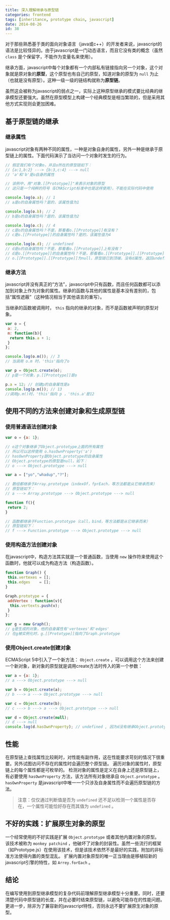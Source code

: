 ```yaml
---
title: 深入理解继承与原型链
categories: frontend
tags: [inheritance, prototype chain, javascript]
date: 2014-08-26
id: 38
---
```


对于那些熟悉基于类的面向对象语言（java或c++）的开发者来说，javascript的语法是比较怪异的。由于javascript是一门动态语言，而且它没有类的概念（虽然 `class` 是个保留字，不能作为变量名来使用）。

继承方面，javascript中每个对象都有一个内部私有链接指向另一个对象，这个对象就是原对象的**原型**，这个原型也有自己的原型，知道对象的原型为 `null` 为止（也就是没有原型）。这种一级一级的链结构就称为**原型链**。

虽然这会被称为javascript的弱点之一，实际上这种原型继承的模式要比经典的继承模型还要强大。虽然在原型模型上构建一个经典模型是相当繁琐的，但是采用其他方式实现则会更加困难。

<!-- more -->

## 基于原型链的继承

### 继承属性

javascript对象有两种不同的属性，一种是对象自身的属性，另外一种是继承于原型链上的属性。下面代码演示了当访问一个对象时发生的行为。

```javascript
// 假定我们有个对象o，并且o所在的原型链如下：
// {a:1,b:2} ---> {b:3,c:4} ---> null
// 'a'和'b'是o自身的属性

// 该例中，用"对象.[[Prototype]]"来表示对象的原型
// 这只是一个纯粹的符号（ECMAScript标准中也是这样使用），不能在实际代码中使用

console.log(o.a); // 1
// a是o的自身属性吗？是的，该属性值为1

console.log(o.b); // 2
// b是o的自身属性吗？是的，该属性值为2

console.log(o.c); // 4
// c是o的自身属性吗？不是，那看看o.[[Prototype]]有没有？
// c是o.[[Prototype]]的自身属性吗？是的，该属性值为4

console.log(o.d); // undefined
// d是o的自身属性吗？不是，那看看o.[[Prototype]]上有没有？
// d是o.[[Prototype]]的自身属性吗？不是，那看看o.[[Prototype]].[[Prototype]]上有没有？
// o.[[Prototype]].[[Prototype]]为null，原型链已到顶端，没有d属性，返回undefined
```

### 继承方法

javascript并没有真正的“方法”，javascript中只有函数，而且任何函数都可以添加到对象上作为对象的属性。继承的函数与其他的属性是基本没有差别的，包括“属性遮蔽”（这种情况相当于其他语言的重写）。

当继承的函数被调用时， `this` 指向的继承的对象，而不是函数被声明的原型对象。

```javascript
var o = {
 a: 2,
 m: function(b){
  return this.a + 1;
 }
};

console.log(o.m()); // 3
// 当调用 o.m 时，'this'指向了o

var p = Object.create(o);
// p是一个对象，p.[[Prototype]]是o

p.a = 12; // 创建p的自身属性是a
console.log(p.m()); // 13
//调用p.m()时，'this'指向 p ，'this.a'是12
```

## 使用不同的方法来创建对象和生成原型链

### 使用普通语法创建对象

```javascript
var o = {a: 1};

// o这个对象继承了Object.prototype上面的所有属性
// 所以可以这样使用 o.hasOwnProperty('a')
// hasOwnProperty是Object.prototype的自身属性
// Object.prototype的原型是null，如下：
// o ---> Object.prototype ---> null

var a = ["yo","whadup","?"];

// 数组都继承于Array.prototype（indexOf，fprEach，等方法都是从它继承而来）
// 原型链如下：
// a ---> Array.prototype ---> Object.prototype ---> null

function f(){
 return 2;
}

// 函数都继承于Function.prototype（call，bind，等方法都是从它继承而来）
// 原型链如下：
// f ---> Function.prototype ---> Object.prototype ---> null
```

### 使用构造方法创建对象

在javascript中，构造方法其实就是一个普通函数，当使用 `new` 操作符来使用这个函数时，他就可以成为构造方法（构造函数）。

```javascript
function Graph() {
 this.vertexes = [];
 this.edges    = [];
}

Graph.prototype = {
 addVertex : function(v){
  this.vertexts.push(v);
 }
};

var g = new Graph();
// g是生成的对象，他的自身属性有'vertexes'和'edges'
// 在g被实例化时，g.[[Prototype]]指向了Graph.prototype
```

### 使用Object.create创建对象

ECMAScript 5中引入了一个新方法： `Object.create` ，可以调用这个方法来创建一个新对象，新对象的原型就是调用create方法时传入的第一个参数：

```javascript
var a = {a: 1};
// a ---> Object.prototype ---> null

var b = Object.create(a);
// b ---> a ---> Object.prototype ---> null

var c = Object.create(b);
// c ---> b ---> a ---> Object.prototype ---> null

var d = Object.create(null);
// d ---> null
console.log(d.hasOwnProperty); // undefined , 因为d没有继承Object.prototype
```

## 性能

在原型链上查找属性比较耗时，对性能有副作用，这在性能要求苛刻的情况下很重要。另外试图访问不存在的属性时会遍历整个原型链。
遍历对象的属性时，原型链上的每个属性都是可枚举的。
检测对象的属性是定义在自身上还是原型链上，有必要使用 `hasOwnProperty` 方法，该方法所有对象继承自 `Object.prototype` 。
 `hasOwnProperty` 是javascript中唯一一个只涉及自身属性而不会遍历原型链的方法。

> 注意：仅仅通过判断值是否为 `undefined` 还不足以检测一个属性是否存在，一个属性可能恰好存在而其值为 `undefined` 。

## 不好的实践：扩展原生对象的原型

一个经常使用的不好实践是扩展 `Object.prototype` 或者其他内置对象的原型。
该技术被称为 `monkey patchind` ，他破坏了对象的封装性。虽然一些流行的框架（如Prototype.js）在使用该技术，但是该技术依然不是最好的实践，附加的非标准方法使得内置的类型混乱。
扩展内置对象原型的唯一正当理由是移植较新的javascript引擎的特性，如 `Arrey.forEach` 。

## 结论

在编写使用到原型继承模型的复杂代码前理解原型继承模型十分重要。同时，还要清楚代码中原型链的长度，并在必要时结束原型链，以避免可能存在的性能问题。更进一步，除非为了兼容新的javascript特性，否则永远不要扩展原生对象的原型。
